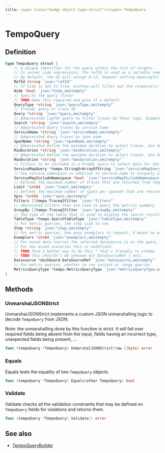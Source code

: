 ```yaml
---
title: <span class="badge object-type-struct"></span> TempoQuery
---
```

# <span class="badge object-type-struct"></span> TempoQuery

## Definition

```go
type TempoQuery struct {
    // A unique identifier for the query within the list of targets.
    // In server side expressions, the refId is used as a variable name to identify results.
    // By default, the UI will assign A->Z; however setting meaningful names may be useful.
    RefId string `json:"refId"`
    // If hide is set to true, Grafana will filter out the response(s) associated with this query before returning it to the panel.
    Hide *bool `json:"hide,omitempty"`
    // Specify the query flavor
    // TODO make this required and give it a default
    QueryType *string `json:"queryType,omitempty"`
    // TraceQL query or trace ID
    Query *string `json:"query,omitempty"`
    // @deprecated Logfmt query to filter traces by their tags. Example: http.status_code=200 error=true
    Search *string `json:"search,omitempty"`
    // @deprecated Query traces by service name
    ServiceName *string `json:"serviceName,omitempty"`
    // @deprecated Query traces by span name
    SpanName *string `json:"spanName,omitempty"`
    // @deprecated Define the minimum duration to select traces. Use duration format, for example: 1.2s, 100ms
    MinDuration *string `json:"minDuration,omitempty"`
    // @deprecated Define the maximum duration to select traces. Use duration format, for example: 1.2s, 100ms
    MaxDuration *string `json:"maxDuration,omitempty"`
    // Filters to be included in a PromQL query to select data for the service graph. Example: {client="app",service="app"}. Providing multiple values will produce union of results for each filter, using PromQL OR operator internally.
    ServiceMapQuery *tempo.StringOrArrayOfString `json:"serviceMapQuery,omitempty"`
    // Use service.namespace in addition to service.name to uniquely identify a service.
    ServiceMapIncludeNamespace *bool `json:"serviceMapIncludeNamespace,omitempty"`
    // Defines the maximum number of traces that are returned from Tempo
    Limit *int64 `json:"limit,omitempty"`
    // Defines the maximum number of spans per spanset that are returned from Tempo
    Spss *int64 `json:"spss,omitempty"`
    Filters []tempo.TraceqlFilter `json:"filters"`
    // deprecated Filters that are used to query the metrics summary
    GroupBy []tempo.TraceqlFilter `json:"groupBy,omitempty"`
    // The type of the table that is used to display the search results
    TableType *tempo.SearchTableType `json:"tableType,omitempty"`
    // For metric queries, the step size to use
    Step *string `json:"step,omitempty"`
    // For metric queries, how many exemplars to request, 0 means no exemplars
    Exemplars *int64 `json:"exemplars,omitempty"`
    // For mixed data sources the selected datasource is on the query level.
    // For non mixed scenarios this is undefined.
    // TODO find a better way to do this ^ that's friendly to schema
    // TODO this shouldn't be unknown but DataSourceRef | null
    Datasource *dashboard.DataSourceRef `json:"datasource,omitempty"`
    // For metric queries, whether to run instant or range queries
    MetricsQueryType *tempo.MetricsQueryType `json:"metricsQueryType,omitempty"`
}
```
## Methods

### <span class="badge object-method"></span> UnmarshalJSONStrict

UnmarshalJSONStrict implements a custom JSON unmarshalling logic to decode `TempoQuery` from JSON.

Note: the unmarshalling done by this function is strict. It will fail over required fields being absent from the input, fields having an incorrect type, unexpected fields being present, …

```go
func (tempoQuery *TempoQuery) UnmarshalJSONStrict(raw []byte) error
```

### <span class="badge object-method"></span> Equals

Equals tests the equality of two `TempoQuery` objects.

```go
func (tempoQuery *TempoQuery) Equals(other TempoQuery) bool
```

### <span class="badge object-method"></span> Validate

Validate checks all the validation constraints that may be defined on `TempoQuery` fields for violations and returns them.

```go
func (tempoQuery *TempoQuery) Validate() error
```

## See also

 * <span class="badge builder"></span> [TempoQueryBuilder](./builder-TempoQueryBuilder.md)
